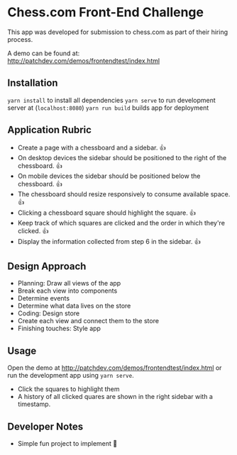 # Chess.com Front-End Challenge
This app was developed for submission to chess.com as part of their hiring process.

A demo can be found at: http://patchdev.com/demos/frontendtest/index.html

## Installation

`yarn install` to install all dependencies
`yarn serve` to run development server at (`localhost:8080`)
`yarn run build` builds app for deployment

## Application Rubric

- Create a page with a chessboard and a sidebar. 👍
- On desktop devices the sidebar should be positioned to the right of the chessboard. 👍
- On mobile devices the sidebar should be positioned below the chessboard. 👍
- The chessboard should resize responsively to consume available space. 👍
- Clicking a chessboard square should highlight the square. 👍
- Keep track of which squares are clicked and the order in which they're clicked. 👍
- Display the information collected from step 6 in the sidebar. 👍

## Design Approach

- Planning: Draw all views of the app
- Break each view into components
- Determine events
- Determine what data lives on the store
- Coding: Design store
- Create each view and connect them to the store
- Finishing touches: Style app

## Usage

Open the demo at http://patchdev.com/demos/frontendtest/index.html or run the
development app using `yarn serve`.

- Click the squares to highlight them
- A history of all clicked quares are shown in the right sidebar with a timestamp.

## Developer Notes

- Simple fun project to implement 🙂